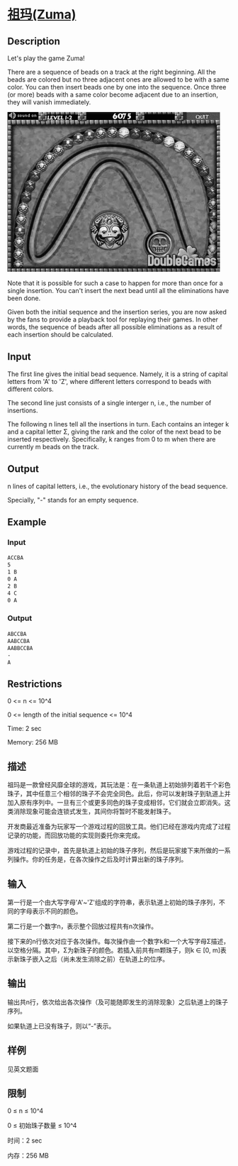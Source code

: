 # [祖玛(Zuma)](https://dsa.cs.tsinghua.edu.cn/oj/problem.shtml?id=1143)

## Description

Let's play the game Zuma!

There are a sequence of beads on a track at the right beginning. All the beads are colored but no three adjacent ones are allowed to be with a same color. You can then insert beads one by one into the sequence. Once three (or more) beads with a same color become adjacent due to an insertion, they will vanish immediately.

![img](https://github.com/captainwong/DSA/blob/master/PA/PA1_2_Zuma/1.png?raw=true)

Note that it is possible for such a case to happen for more than once for a single insertion. You can't insert the next bead until all the eliminations have been done.

Given both the initial sequence and the insertion series, you are now asked by the fans to provide a playback tool for replaying their games. In other words, the sequence of beads after all possible eliminations as a result of each insertion should be calculated.

## Input

The first line gives the initial bead sequence. Namely, it is a string of capital letters from 'A' to 'Z', where different letters correspond to beads with different colors.

The second line just consists of a single interger n, i.e., the number of insertions.

The following n lines tell all the insertions in turn. Each contains an integer k and a capital letter Σ, giving the rank and the color of the next bead to be inserted respectively. Specifically, k ranges from 0 to m when there are currently m beads on the track.

## Output

n lines of capital letters, i.e., the evolutionary history of the bead sequence.

Specially, "-" stands for an empty sequence.

## Example

### Input

```
ACCBA
5
1 B
0 A
2 B
4 C
0 A
```

### Output

```
ABCCBA
AABCCBA
AABBCCBA
-
A
```

## Restrictions

0 <= n <= 10^4

0 <= length of the initial sequence <= 10^4

Time: 2 sec

Memory: 256 MB

## 描述

祖玛是一款曾经风靡全球的游戏，其玩法是：在一条轨道上初始排列着若干个彩色珠子，其中任意三个相邻的珠子不会完全同色。此后，你可以发射珠子到轨道上并加入原有序列中。一旦有三个或更多同色的珠子变成相邻，它们就会立即消失。这类消除现象可能会连锁式发生，其间你将暂时不能发射珠子。

开发商最近准备为玩家写一个游戏过程的回放工具。他们已经在游戏内完成了过程记录的功能，而回放功能的实现则委托你来完成。

游戏过程的记录中，首先是轨道上初始的珠子序列，然后是玩家接下来所做的一系列操作。你的任务是，在各次操作之后及时计算出新的珠子序列。

## 输入

第一行是一个由大写字母'A'~'Z'组成的字符串，表示轨道上初始的珠子序列，不同的字母表示不同的颜色。

第二行是一个数字n，表示整个回放过程共有n次操作。

接下来的n行依次对应于各次操作。每次操作由一个数字k和一个大写字母Σ描述，以空格分隔。其中，Σ为新珠子的颜色。若插入前共有m颗珠子，则k ∈ [0, m]表示新珠子嵌入之后（尚未发生消除之前）在轨道上的位序。

## 输出

输出共n行，依次给出各次操作（及可能随即发生的消除现象）之后轨道上的珠子序列。

如果轨道上已没有珠子，则以“-”表示。

## 样例

见英文题面

## 限制

0 ≤ n ≤ 10^4

0 ≤ 初始珠子数量 ≤ 10^4

时间：2 sec

内存：256 MB